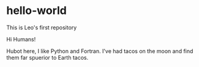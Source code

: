 # hello-world
This is Leo's first repository

Hi Humans!

Hubot here, I like Python and Fortran. I've had tacos on the moon and find them far spuerior to Earth tacos.
